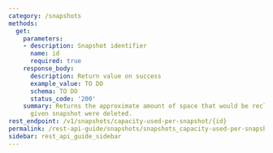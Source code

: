 ```yaml
---
category: /snapshots
methods:
  get:
    parameters:
    - description: Snapshot identifier
      name: id
      required: true
    response_body:
      description: Return value on success
      example_value: TO DO
      schema: TO DO
      status_code: '200'
    summary: Returns the approximate amount of space that would be reclaimed if the
      given snapshot were deleted.
rest_endpoint: /v1/snapshots/capacity-used-per-snapshot/{id}
permalink: /rest-api-guide/snapshots/snapshots_capacity-used-per-snapshot__id.html
sidebar: rest_api_guide_sidebar
---
```

